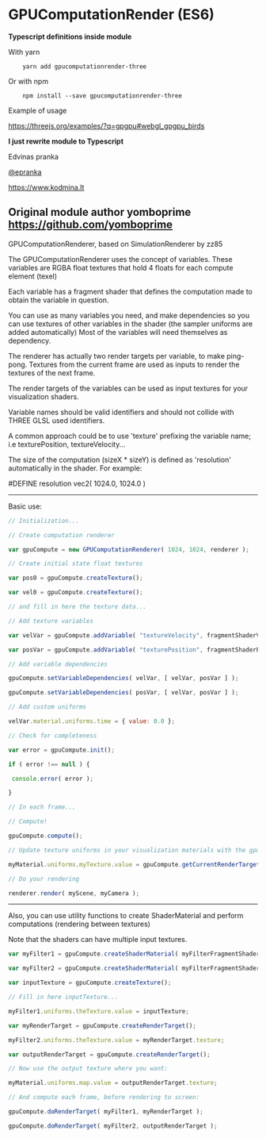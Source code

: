 # GPUComputationRender (ES6)

**Typescript definitions inside module**

With yarn

```
    yarn add gpucomputationrender-three
```

Or with npm

```
    npm install --save gpucomputationrender-three
```

Example of usage

https://threejs.org/examples/?q=gpgpu#webgl_gpgpu_birds

**I just rewrite module to Typescript**

Edvinas pranka

[@epranka](https://twitter.com/epranka)

https://www.kodmina.lt

## Original module author yomboprime https://github.com/yomboprime

GPUComputationRenderer, based on SimulationRenderer by zz85

The GPUComputationRenderer uses the concept of variables. These variables are RGBA float textures that hold 4 floats for each compute element (texel)

Each variable has a fragment shader that defines the computation made to obtain the variable in question.

You can use as many variables you need, and make dependencies so you can use textures of other variables in the shader (the sampler uniforms are added automatically) Most of the variables will need themselves as dependency.

The renderer has actually two render targets per variable, to make ping-pong. Textures from the current frame are used as inputs to render the textures of the next frame.

The render targets of the variables can be used as input textures for your visualization shaders.

Variable names should be valid identifiers and should not collide with THREE GLSL used identifiers.

A common approach could be to use 'texture' prefixing the variable name; i.e texturePosition, textureVelocity...

The size of the computation (sizeX \* sizeY) is defined as 'resolution' automatically in the shader. For example:

#DEFINE resolution vec2( 1024.0, 1024.0 )

---

Basic use:

```javascript
// Initialization...

// Create computation renderer

var gpuCompute = new GPUComputationRenderer( 1024, 1024, renderer );

// Create initial state float textures

var pos0 = gpuCompute.createTexture();

var vel0 = gpuCompute.createTexture();

// and fill in here the texture data...

// Add texture variables

var velVar = gpuCompute.addVariable( "textureVelocity", fragmentShaderVel, pos0 );

var posVar = gpuCompute.addVariable( "texturePosition", fragmentShaderPos, vel0 );

// Add variable dependencies

gpuCompute.setVariableDependencies( velVar, [ velVar, posVar ] );

gpuCompute.setVariableDependencies( posVar, [ velVar, posVar ] );

// Add custom uniforms

velVar.material.uniforms.time = { value: 0.0 };

// Check for completeness

var error = gpuCompute.init();

if ( error !== null ) {

 console.error( error );

}

// In each frame...

// Compute!

gpuCompute.compute();

// Update texture uniforms in your visualization materials with the gpu renderer output

myMaterial.uniforms.myTexture.value = gpuCompute.getCurrentRenderTarget( posVar ).texture;

// Do your rendering

renderer.render( myScene, myCamera );
```

---

Also, you can use utility functions to create ShaderMaterial and perform computations (rendering between textures)

Note that the shaders can have multiple input textures.

```javascript
var myFilter1 = gpuCompute.createShaderMaterial( myFilterFragmentShader1, { theTexture: { value: null } } );

var myFilter2 = gpuCompute.createShaderMaterial( myFilterFragmentShader2, { theTexture: { value: null } } );

var inputTexture = gpuCompute.createTexture();

// Fill in here inputTexture...

myFilter1.uniforms.theTexture.value = inputTexture;

var myRenderTarget = gpuCompute.createRenderTarget();

myFilter2.uniforms.theTexture.value = myRenderTarget.texture;

var outputRenderTarget = gpuCompute.createRenderTarget();

// Now use the output texture where you want:

myMaterial.uniforms.map.value = outputRenderTarget.texture;

// And compute each frame, before rendering to screen:

gpuCompute.doRenderTarget( myFilter1, myRenderTarget );

gpuCompute.doRenderTarget( myFilter2, outputRenderTarget );
```
